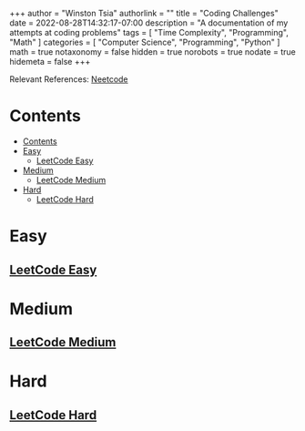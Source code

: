 +++
author = "Winston Tsia"
authorlink = ""
title = "Coding Challenges"
date = 2022-08-28T14:32:17-07:00
description = "A documentation of my attempts at coding problems"
tags = [
    "Time Complexity",
    "Programming",
    "Math"
]
categories = [
    "Computer Science",
    "Programming",
    "Python"
]
math = true
notaxonomy = false
hidden = true
norobots = true
nodate = true
hidemeta = false
+++

Relevant References: [Neetcode](https://neetcode.io/)

# Contents
- [Contents](#contents)
- [Easy](#easy)
  - [LeetCode Easy](#leetcode-easy)
- [Medium](#medium)
  - [LeetCode Medium](#leetcode-medium)
- [Hard](#hard)
  - [LeetCode Hard](#leetcode-hard)

# Easy
## [LeetCode Easy](./posts/cs.leetcode.easy)

# Medium
## [LeetCode Medium](./posts/cs.leetcode.medium)

# Hard
## [LeetCode Hard](./posts/cs.leetcode.hard)


